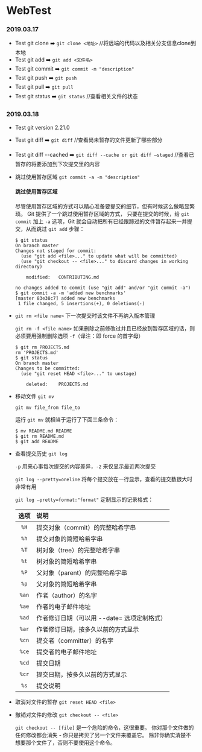 # WebTest

### 2019.03.17

- Test git clone  ➡️  `git clone <地址>` //将远端的代码以及相关分支信息clone到本地
- Test git add  ➡️  `git add <文件名>`
- Test git commit  ➡️  `git commit -m "description"`
- Test git push  ➡️  `git push`
- Test git pull  ➡️  `git pull`
- Test git status  ➡️  `git status` //查看相关文件的状态

### 2019.03.18

- Test git version 2.21.0

- Test git diff  ➡️  `git diff` //查看尚未暂存的文件更新了哪些部分

- Test git diff --cached  ➡️  `git diff --cache or git diff —staged` //查看已暂存的将要添加到下次提交里的内容

- 跳过使用暂存区域 `git commit -a -m "description"`

  #### 跳过使用暂存区域

  尽管使用暂存区域的方式可以精心准备要提交的细节，但有时候这么做略显繁琐。 Git 提供了一个跳过使用暂存区域的方式， 只要在提交的时候，给 `git commit` 加上 `-a` 选项，Git 就会自动把所有已经跟踪过的文件暂存起来一并提交，从而跳过 `git add` 步骤：

  ```console
  $ git status
  On branch master
  Changes not staged for commit:
    (use "git add <file>..." to update what will be committed)
    (use "git checkout -- <file>..." to discard changes in working directory)
  
      modified:   CONTRIBUTING.md
  
  no changes added to commit (use "git add" and/or "git commit -a")
  $ git commit -a -m 'added new benchmarks'
  [master 83e38c7] added new benchmarks
   1 file changed, 5 insertions(+), 0 deletions(-)
  ```

- `git rm <file name>` 下一次提交时该文件不再纳入版本管理

  `git rm -f <file name>` 如果删除之前修改过并且已经放到暂存区域的话，则必须要用强制删除选项 `-f`（译注：即 force 的首字母）

  ```console
  $ git rm PROJECTS.md
  rm 'PROJECTS.md'
  $ git status
  On branch master
  Changes to be committed:
    (use "git reset HEAD <file>..." to unstage)
  
      deleted:    PROJECTS.md
  ```

- 移动文件 `git mv`

  `git mv file_from file_to`

  运行 `git mv` 就相当于运行了下面三条命令：

  ```console
  $ mv README.md README
  $ git rm README.md
  $ git add README
  ```

- 查看提交历史 `git log`

  `-p` 用来心事每次提交的内容差异，`-2` 来仅显示最近两次提交

  `git log --pretty=oneline` 将每个提交放在一行显示，查看的提交数很大时非常有用

  `git log —pretty=format:"format"` 定制显示的记录格式：

  | 选项  | 说明                                        |
  | :---: | :------------------------------------------ |
  | `%H`  | 提交对象（commit）的完整哈希字串            |
  | `%h`  | 提交对象的简短哈希字串                      |
  | `%T`  | 树对象（tree）的完整哈希字串                |
  | `%t`  | 树对象的简短哈希字串                        |
  | `%P`  | 父对象（parent）的完整哈希字串              |
  | `%p`  | 父对象的简短哈希字串                        |
  | `%an` | 作者（author）的名字                        |
  | `%ae` | 作者的电子邮件地址                          |
  | `%ad` | 作者修订日期（可以用 --date= 选项定制格式） |
  | `%ar` | 作者修订日期，按多久以前的方式显示          |
  | `%cn` | 提交者（committer）的名字                   |
  | `%ce` | 提交者的电子邮件地址                        |
  | `%cd` | 提交日期                                    |
  | `%cr` | 提交日期，按多久以前的方式显示              |
  | `%s`  | 提交说明                                    |

- 取消对文件的暂存 `git reset HEAD <file>`

- 撤销对文件的修改 `git checkout -- <file>`

   `git checkout -- [file]` 是一个危险的命令，这很重要。 你对那个文件做的任何修改都会消失 - 你只是拷贝了另一个文件来覆盖它。 除非你确实清楚不想要那个文件了，否则不要使用这个命令。